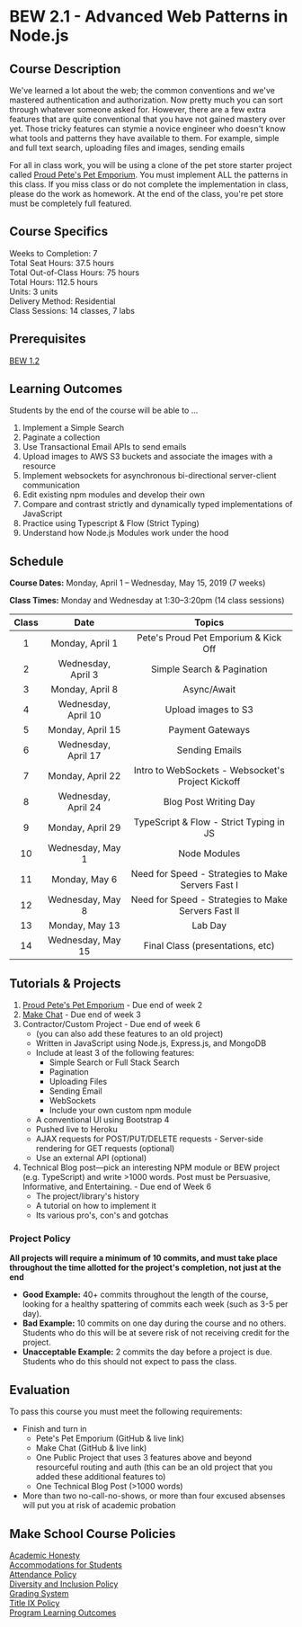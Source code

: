# BEW 2.1 - Advanced Web Patterns in Node.js

## Course Description

We've learned a lot about the web; the common conventions and we've mastered authentication and authorization. Now pretty much you can sort through whatever someone asked for. However, there are a few extra features that are quite conventional that you have not gained mastery over yet. Those tricky features can stymie a novice engineer who doesn't know what tools and patterns they have available to them. For example, simple and full text search, uploading files and images, sending emails

For all in class work, you will be using a clone of the pet store starter project called [Proud Pete's Pet Emporium](https://github.com/Product-College-Labs/petes-pets). You must implement ALL the patterns in this class. If you miss class or do not complete the implementation in class, please do the work as homework. At the end of the class, you're pet store must be completely full featured.

## Course Specifics

Weeks to Completion:  7 <br>
Total Seat Hours:  37.5 hours <br>
Total Out-of-Class Hours: 75 hours <br>
Total Hours: 112.5 hours <br>
Units:  3 units <br>
Delivery Method:  Residential <br>
Class Sessions:  14 classes, 7 labs

## Prerequisites

[BEW 1.2](https://github.com/Make-School-Courses/BEW-1.2-Authentication-and-Associations)

## Learning Outcomes

Students by the end of the course will be able to ...

1. Implement a Simple Search
1. Paginate a collection
1. Use Transactional Email APIs to send emails
1. Upload images to AWS S3 buckets and associate the images with a resource
1. Implement websockets for asynchronous bi-directional server-client communication
1. Edit existing npm modules and develop their own
1. Compare and contrast strictly and dynamically typed implementations of JavaScript
1. Practice using Typescript & Flow (Strict Typing)
1. Understand how Node.js Modules work under the hood

## Schedule
**Course Dates:** Monday, April 1 – Wednesday, May 15, 2019 (7 weeks)

**Class Times:** Monday and Wednesday at 1:30–3:20pm (14 class sessions)

| Class |          Date          |                 Topics                  |
|:-----:|:----------------------:|:---------------------------------------:|
|  1 |  Monday, April 1                         | Pete's Proud Pet Emporium & Kick Off |
|  2 |  Wednesday, April 3                      | Simple Search & Pagination |
|  3 |  Monday, April 8                         | Async/Await |
|  4 |  Wednesday, April 10                     | Upload images to S3 |
|  5 |  Monday, April 15                        | Payment Gateways |
|  6 |  Wednesday, April 17                     | Sending Emails |
|  7 |  Monday, April 22                        | Intro to WebSockets - Websocket's Project Kickoff |
|  8 |  Wednesday, April 24                     | Blog Post Writing Day |
|  9 |  Monday, April 29                        | TypeScript & Flow - Strict Typing in JS |
| 10 |  Wednesday, May 1                        | Node Modules |
| 11 |  Monday, May 6                           | Need for Speed - Strategies to Make Servers Fast I |  
| 12 |  Wednesday, May 8                        | Need for Speed - Strategies to Make Servers Fast II |
| 13 |  Monday, May 13                          | Lab Day |
| 14 |  Wednesday, May 15                       | Final Class (presentations, etc) |

## Tutorials & Projects

1. [Proud Pete's Pet Emporium](https://www.makeschool.com/academy/track/pete-s-pet-emporium---advanced-web-recipes) - Due end of week 2
1. [Make Chat](https://www.makeschool.com/academy/track/make-chat) - Due end of week 3
1. Contractor/Custom Project - Due end of week 6
   * (you can also add these features to an old project)
   * Written in JavaScript using Node.js, Express.js, and MongoDB
   - Include at least 3 of the following features:
      - Simple Search or Full Stack Search
      - Pagination
      - Uploading Files
      - Sending Email
      - WebSockets
      - Include your own custom npm module
   - A conventional UI using Bootstrap 4
   - Pushed live to Heroku
   - AJAX requests for POST/PUT/DELETE requests - Server-side rendering for GET requests (optional)
   - Use an external API (optional)
1. Technical Blog post—pick an interesting NPM module or BEW project (e.g. TypeScript) and write >1000 words. Post must be Persuasive, Informative, and Entertaining. - Due end of Week 6
    - The project/library's history
    - A tutorial on how to implement it
    - Its various pro's, con's and gotchas
    
### Project Policy

**All projects will require a minimum of 10 commits, and must take place throughout the time allotted for the project's completion, not just at the end**

- **Good Example:** 40+ commits throughout the length of the course, looking for a healthy spattering of commits each week (such as 3-5 per day).
- **Bad Example:** 10 commits on one day during the course and no others. Students who do this will be at severe risk of not receiving credit for the project.
- **Unacceptable Example:** 2 commits the day before a project is due. Students who do this should not expect to pass the class. 

## Evaluation

To pass this course you must meet the following requirements:

- Finish and turn in
  - Pete's Pet Emporium (GitHub & live link)
  - Make Chat (GitHub & live link)
  - One Public Project that uses 3 features above and beyond resourceful routing and auth (this can be an old project that you added these additional features to)
  - One Technical Blog Post (>1000 words)
- More than two no-call-no-shows, or more than four excused absenses will put you at risk of academic probation

## Make School Course Policies

[Academic Honesty](https://make.sc/academic-honesty)<br>
[Accommodations for Students](https://make.sc/accommodations-for-students)<br>
[Attendance Policy](https://make.sc/attendance-policy)  
[Diversity and Inclusion Policy](https://make.sc/diversity-and-inclusion-policy)<br>
[Grading System](https://make.sc/grading-system)
<br>
[Title IX Policy](https://make.sc/title-ix-policy)<br>
[Program Learning Outcomes](https://make.sc/program-learning-outcomes)
